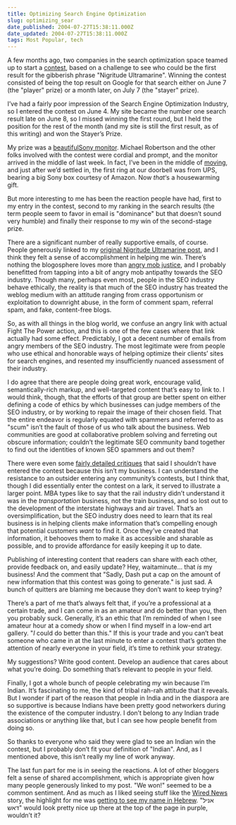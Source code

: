 ```yaml
---
title: Optimizing Search Engine Optimization
slug: optimizing_sear
date_published: 2004-07-27T15:38:11.000Z
date_updated: 2004-07-27T15:38:11.000Z
tags: Most Popular, tech
---
```


A few months ago, two companies in the search optimization space teamed up to start a [contest](http://www.darkblue.com/seochallenge/), based on a challenge to see who could be the first result for the gibberish phrase "Nigritude Ultramarine". Winning the contest consisted of being the top result on Google for that search either on June 7 (the "player" prize) or a month later, on July 7 (the "stayer" prize).

I’ve had a fairly poor impression of the Search Engine Optimization Industry, so I entered the contest on June 4. My site became the number one search result late on June 8, so I missed winning the first round, but I held the position for the rest of the month (and my site is still the first result, as of this writing) and won the Stayer’s Prize.

My prize was a [beautiful](http://www.anildash.com/photos/onthego2/anilblog_81.html)[Sony monitor](http://www.amazon.com/exec/obidos/ASIN/B0000918VX/2020-20/ref=nosim). Michael Robertson and the other folks involved with the contest were cordial and prompt, and the monitor arrived in the middle of last week. In fact, I’ve been in the middle of [moving](http://www.dashes.com/anil/2004/07/20/on_leaving_new_), and just after we’d settled in, the first ring at our doorbell was from UPS, bearing a big Sony box courtesy of Amazon. Now *that*‘s a housewarming gift.

But more interesting to me has been the reaction people have had, first to my entry in the contest, second to my ranking in the search results (the term people seem to favor in email is "dominance" but that doesn’t sound very humble) and finally their response to my win of the second-stage prize.

There are a significant number of really supportive emails, of course. People generously linked to my [original Nigritude Ultramarine post](http://www.dashes.com/anil/2004/06/04/nigritude_ultra), and I think they felt a sense of accomplishment in helping me win. There’s nothing the blogosphere loves more than [angry mob justice](http://www.dashes.com/anil/2004/06/27/learning_from_e), and I probably benefitted from tapping into a bit of angry mob antipathy towards the SEO industry. Though many, perhaps even most, people in the SEO industry behave ethically, the reality is that much of the SEO industry has treated the weblog medium with an attitude ranging from crass opportunism or exploitation to downright abuse, in the form of comment spam, referral spam, and fake, content-free blogs.

So, as with all things in the blog world, we confuse an angry link with actual Fight The Power action, and this is one of the few cases where that link actually had some effect. Predictably, I got a decent number of emails from angry members of the SEO industry. The most legitimate were from people who use ethical and honorable ways of helping optimize their clients’ sites for search engines, and resented my insufficiently nuanced assessment of their industry.

I do agree that there are people doing great work, encourage valid, semantically-rich markup, and well-targeted content that’s easy to link to. I would think, though, that the efforts of that group are better spent on either defining a code of ethics by which businesses can judge members of the SEO industry, or by working to repair the image of their chosen field. That the entire endeavor is regularly equated with spammers and referred to as "scum" isn’t the fault of those of us who talk about the business. Web communities are good at collaborative problem solving and ferreting out obscure information; couldn’t the legitimate SEO community band together to find out the identities of known SEO spammers and out them?

There were even some [fairly detailed critiques](http://www.hunterhost.com/articles/nigritude-ultramarine-02.html) that said I shouldn’t have entered the contest because this isn’t my business. I can understand the resistance to an outsider entering any community’s contests, but I think that, though I did essentially enter the contest on a lark, it served to illustrate a larger point. MBA types like to say that the rail industry didn’t understand it was in the *transportation* business, not the train business, and so lost out to the development of the interstate highways and air travel. That’s an oversimplification, but the SEO industry does need to learn that its real business is in helping clients make information that’s compelling enough that potential customers *want* to find it. Once they’ve created that information, it behooves them to make it as accessible and sharable as possible, and to provide affordance for easily keeping it up to date.

Publishing of interesting content that readers can share with each other, provide feedback on, and easily update? Hey, waitaminute… that *is* my business! And the comment that "Sadly, Dash put a cap on the amount of new information that this contest was going to generate." is just sad. A bunch of quitters are blaming me because they don’t want to keep trying?

There’s a part of me that’s always felt that, if you’re a professional at a certain trade, and I can come in as an amateur and do better than you, then you probably suck. Generally, it’s an ethic that I’m reminded of when I see amateur hour at a comedy show or when I find myself in a low-end art gallery. "*I* could do better than this." If this is your trade and you can’t beat someone who came in at the last minute to enter a contest that’s gotten the attention of nearly everyone in your field, it’s time to rethink your strategy.

My suggestions? Write good content. Develop an audience that cares about what you’re doing. Do something that’s relevant to people in your field.

Finally, I got a whole bunch of people celebrating my win because I’m Indian. It’s fascinating to me, the kind of tribal rah-rah attitude that it reveals. But I wonder if part of the reason that people in India and in the diaspora are so supportive is because Indians have been pretty good networkers during the existence of the computer industry. I don’t belong to any Indian trade associations or anything like that, but I can see how people benefit from doing so.

So thanks to everyone who said they were glad to see an Indian win the contest, but I probably don’t fit your definition of "Indian". And, as I mentioned above, this isn’t really my line of work anyway.

The last fun part for me is in seeing the reactions. A lot of other bloggers felt a sense of shared accomplishment, which is appropriate given how many people generously linked to my post. "We won!" seemed to be a common sentiment. And as much as I liked seeing stuff like the [Wired News](http://wired.com/news/infostructure/0,1377,64130,00.html) story, the highlight for me was [getting to see my name in Hebrew](http://www.nrg.co.il/online/10/ART/753/769.html). "אניל דאש" would look pretty nice up there at the top of the page in purple, wouldn’t it?
